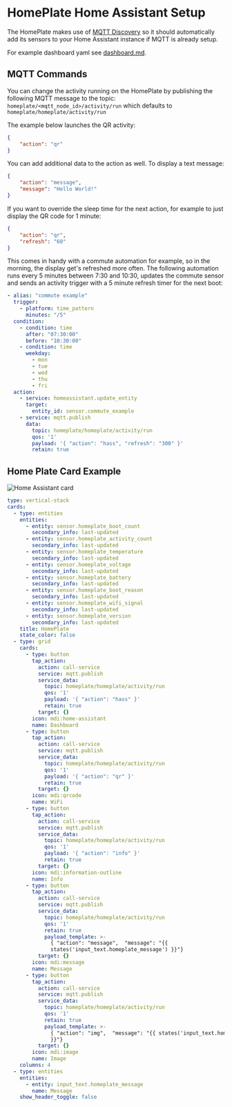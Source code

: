 # HomePlate Home Assistant Setup

The HomePlate makes use of [MQTT Discovery](https://www.home-assistant.io/docs/mqtt/discovery/) so it should automatically add its sensors to your Home Assistant instance if MQTT is already setup.

For example dashboard yaml see [dashboard.md](dashboard.md).

## MQTT Commands

You can change the activity running on the HomePlate by publishing the following MQTT message to the topic: `homeplate/<mqtt_node_id>/activity/run` which defaults to `homeplate/homeplate/activity/run`

The example below launches the QR activity:

```json
{
    "action": "qr"
}
```

You can add additional data to the action as well. To display a text message:

```json
{
    "action": "message",
    "message": "Hello World!"
}
```

If you want to override the sleep time for the next action, for example to just display the QR code for 1 minute:
```json
{
    "action": "qr",
    "refresh": "60"
}
```

This comes in handy with a commute automation for example, so in the morning, the display get's refreshed more often.
The following automation runs every 5 minutes between 7:30 and 10:30, updates the commute sensor and sends an activity trigger
with a 5 minute refresh timer for the next boot:
```yaml
- alias: "commute example"
  trigger:
    - platform: time_pattern
      minutes: "/5"
  condition:
    - condition: time
      after: "07:30:00"
      before: "10:30:00"
    - condition: time
      weekday:
        - mon
        - tue
        - wed
        - thu
        - fri
  action:
    - service: homeassistant.update_entity
      target:
        entity_id: sensor.commute_example
    - service: mqtt.publish
      data:
        topic: homeplate/homeplate/activity/run
        qos: '1'
        payload: '{ "action": "hass", "refresh": "300" }'
        retain: true
```

## Home Plate Card Example

![Home Assistant card](https://user-images.githubusercontent.com/164192/151242986-a8ed6948-3462-4d02-80f4-9a08062d237b.png)

```yaml
type: vertical-stack
cards:
  - type: entities
    entities:
      - entity: sensor.homeplate_boot_count
        secondary_info: last-updated
      - entity: sensor.homeplate_activity_count
        secondary_info: last-updated
      - entity: sensor.homeplate_temperature
        secondary_info: last-updated
      - entity: sensor.homeplate_voltage
        secondary_info: last-updated
      - entity: sensor.homeplate_battery
        secondary_info: last-updated
      - entity: sensor.homeplate_boot_reason
        secondary_info: last-updated
      - entity: sensor.homeplate_wifi_signal
        secondary_info: last-updated
      - entity: sensor.homeplate_version
        secondary_info: last-updated
    title: HomePlate
    state_color: false
  - type: grid
    cards:
      - type: button
        tap_action:
          action: call-service
          service: mqtt.publish
          service_data:
            topic: homeplate/homeplate/activity/run
            qos: '1'
            payload: '{ "action": "hass" }'
            retain: true
          target: {}
        icon: mdi:home-assistant
        name: Dashboard
      - type: button
        tap_action:
          action: call-service
          service: mqtt.publish
          service_data:
            topic: homeplate/homeplate/activity/run
            qos: '1'
            payload: '{ "action": "qr" }'
            retain: true
          target: {}
        icon: mdi:qrcode
        name: WiFi
      - type: button
        tap_action:
          action: call-service
          service: mqtt.publish
          service_data:
            topic: homeplate/homeplate/activity/run
            qos: '1'
            payload: '{ "action": "info" }'
            retain: true
          target: {}
        icon: mdi:information-outline
        name: Info
      - type: button
        tap_action:
          action: call-service
          service: mqtt.publish
          service_data:
            topic: homeplate/homeplate/activity/run
            qos: '1'
            retain: true
            payload_template: >-
              { "action": "message",  "message": "{{
              states('input_text.homeplate_message') }}"}
          target: {}
        icon: mdi:message
        name: Message
      - type: button
        tap_action:
          action: call-service
          service: mqtt.publish
          service_data:
            topic: homeplate/homeplate/activity/run
            qos: '1'
            retain: true
            payload_template: >-
              { "action": "img",  "message": "{{ states('input_text.homeplate_message')
              }}"}
          target: {}
        icon: mdi:image
        name: Image
    columns: 4
  - type: entities
    entities:
      - entity: input_text.homeplate_message
        name: Message
    show_header_toggle: false
```
